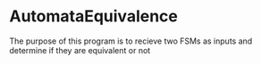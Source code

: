 # AutomataEquivalence
The purpose of this program is to recieve two FSMs as inputs and determine if they are equivalent or not


